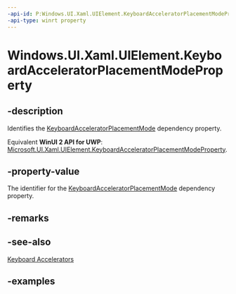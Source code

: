 ```yaml
---
-api-id: P:Windows.UI.Xaml.UIElement.KeyboardAcceleratorPlacementModeProperty
-api-type: winrt property
---
```


<!-- Property syntax.
public DependencyProperty KeyboardAcceleratorPlacementModeProperty { get; }
-->

# Windows.UI.Xaml.UIElement.KeyboardAcceleratorPlacementModeProperty

## -description
Identifies the [KeyboardAcceleratorPlacementMode](uielement_keyboardacceleratorplacementmode.md) dependency property.

Equivalent **WinUI 2 API for UWP**: [Microsoft.UI.Xaml.UIElement.KeyboardAcceleratorPlacementModeProperty](/windows/winui/api/microsoft.ui.xaml.uielement.keyboardacceleratorplacementmodeproperty).

## -property-value
The identifier for the [KeyboardAcceleratorPlacementMode](uielement_keyboardacceleratorplacementmode.md) dependency property.

## -remarks

## -see-also
[Keyboard Accelerators](/windows/uwp/design/input/keyboard-accelerators)

## -examples

